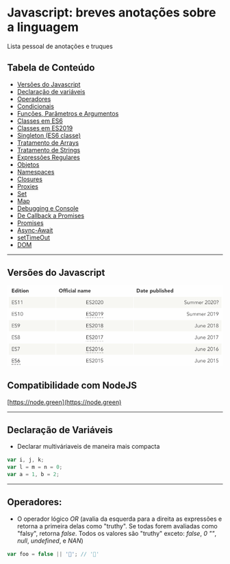 #  Javascript: breves anotações sobre a linguagem

  Lista pessoal de anotações e truques 

  ## Tabela de Conteúdo
- [Versões do Javascript](#versões-do-javascript)
- [Declaração de variáveis](#declaração-de-variáveis)
- [Operadores](#operadores)
- [Condicionais](#condicionais)
- [Funções, Parâmetros e Argumentos](#funções-parâmetros-e-argumentos)
- [Classes em ES6](#classes-em-es6)
- [Classes em ES2019](#classes-em-es2019)
- [Singleton (ES6 classe)](#singleton-es6-classe)
- [Tratamento de Arrays](#tratamento-de-arrays)
- [Tratamento de Strings](#tratamento-de-strings)
- [Expressões Regulares](#expressões-regulares)
- [Objetos](#objetos)
- [Namespaces](#namespaces)
- [Closures](#closures)
- [Proxies](#proxies)
- [Set](#set)
- [Map](#map)
- [Debugging e Console](#debugging-e-console)
- [De Callback a Promises](#de-callback-a-promises)
- [Promises](#promises)
- [Async-Await](#async-await)
- [setTimeOut](#setTimeOut)
- [DOM](#dom)


-----------------------------------------------
## Versões do Javascript

![js_version.png](./assets/js_version.png)

## **Compatibilidade com NodeJS**
[https://node.green](https://node.green)

------------------------------------------------

## Declaração de Variáveis

* Declarar multiváriaveis de maneira mais compacta
```javascript
var i, j, k;
var l = m = n = 0;
var a = 1, b = 2;
```
--------------------------------------------------

## Operadores:

* O operador lógico _OR_ (avalia da esquerda para a direita as expressões e retorna a primeira delas como "truthy".
Se todas forem avaliadas como "falsy", retorna _false_. Todos os valores são "truthy" exceto: _false_, _0_ _""_, _null_,
_undefined_, e _NAN_)
```javascript
var foo = false || '🙂'; // '🙂' 